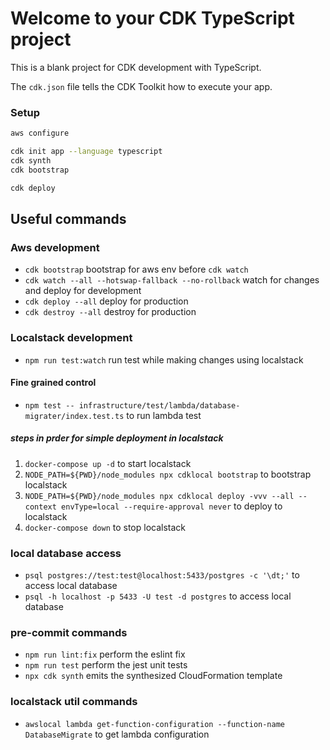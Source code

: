 # Welcome to your CDK TypeScript project

This is a blank project for CDK development with TypeScript.

The `cdk.json` file tells the CDK Toolkit how to execute your app.

### Setup

```bash
aws configure

cdk init app --language typescript
cdk synth
cdk bootstrap

cdk deploy
```

## Useful commands

### Aws development

- `cdk bootstrap` bootstrap for aws env before `cdk watch`
- `cdk watch --all --hotswap-fallback --no-rollback` watch for changes and deploy for development
- `cdk deploy --all` deploy for production
- `cdk destroy --all` destroy for production

### Localstack development

- `npm run test:watch` run test while making changes using localstack

#### Fine grained control

- `npm test -- infrastructure/test/lambda/database-migrater/index.test.ts` to run lambda test

##### steps in prder for simple deployment in localstack

1. `docker-compose up -d` to start localstack
2. `NODE_PATH=${PWD}/node_modules npx cdklocal bootstrap` to bootstrap localstack
3. `NODE_PATH=${PWD}/node_modules npx cdklocal deploy -vvv --all --context envType=local --require-approval never` to deploy to localstack
4. `docker-compose down` to stop localstack

### local database access

- `psql postgres://test:test@localhost:5433/postgres -c '\dt;'` to access local database
- `psql -h localhost -p 5433 -U test -d postgres` to access local database

### pre-commit commands

- `npm run lint:fix` perform the eslint fix
- `npm run test` perform the jest unit tests
- `npx cdk synth` emits the synthesized CloudFormation template

### localstack util commands

- `awslocal lambda get-function-configuration --function-name DatabaseMigrate` to get lambda configuration
